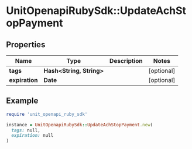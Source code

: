 # UnitOpenapiRubySdk::UpdateAchStopPayment

## Properties

| Name | Type | Description | Notes |
| ---- | ---- | ----------- | ----- |
| **tags** | **Hash&lt;String, String&gt;** |  | [optional] |
| **expiration** | **Date** |  | [optional] |

## Example

```ruby
require 'unit_openapi_ruby_sdk'

instance = UnitOpenapiRubySdk::UpdateAchStopPayment.new(
  tags: null,
  expiration: null
)
```

